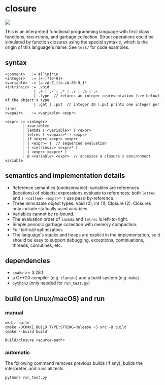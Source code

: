 # closure

![](https://github.com/sdingcn/closure/actions/workflows/run_test.yml/badge.svg)

This is an interpreted functional programming language
with first-class functions, recursions, and garbage collection.
Struct operations could be simulated by function closures
using the special syntax `@`, which is the origin of this language's name.
See `test/` for code examples.

## syntax

```
<comment>   := #[^\n]*\n
<integer>   := [+-]?[0-9]+
<variable>  := [a-zA-Z_][a-zA-Z0-9_]*
<intrinsic> := .void
             | .+ | .- | .* | ./ | .% | .<
             | .type  // returns an integer representation (see below) of the object's type
             | .get | .put  // integer IO (.put prints one integer per line)
<vepair>    := <variable> <expr>

<expr> := <integer>
        | <variable>
        | lambda ( <variable>* ) <expr>
        | letrec ( <vepair>* ) <expr>
        | if <expr> <expr> <expr>
        | { <expr>+ }  // sequenced evaluation
        | ( <intrinsic> <expr>* )
        | ( <expr> <expr>* )
        | @ <variable> <expr>  // accesses a closure's environment variable
```

## semantics and implementation details

+ Reference semantics (unobservable):
  variables are references (locations) of objects;
  expressions evaluate to references;
  both `letrec` and `( <callee> <expr>* )` use pass-by-reference.
+ Three immutable object types: Void (0), Int (1), Closure (2).
  Closures only include statically used variables.
+ Variables cannot be re-bound.
+ The evaluation order of `lambda` and `letrec` is left-to-right.
+ Simple periodic garbage collection with memory compaction.
+ Full tail-call optimization.
+ The language's stacks and heaps are explicit in the implementation,
  so it should be easy to support debugging, exceptions, continuations, threads, coroutines, etc.

## dependencies

+ `cmake` >= 3.28.1
+ a C++20 compiler (e.g. `clang++`) and a build system (e.g. `make`)
+ `python3` (only needed for `run_test.py`)

## build (on Linux/macOS) and run

### manual

```
mkdir build
cmake -DCMAKE_BUILD_TYPE:STRING=Release -S src -B build
cmake --build build
```

```
build/closure <source-path>
```

### automatic

The following command removes previous builds (if any), builds the interpreter, and runs all tests.

```
python3 run_test.py
```

